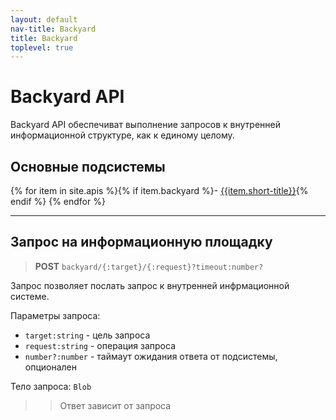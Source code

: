 ```yaml
---
layout: default
nav-title: Backyard
title: Backyard
toplevel: true
---
```

# Backyard API

Backyard API обеспечиват выполнение запросов к внутренней информационной структуре, как к единому целому.


## Основные подсистемы
{% for item in site.apis %}{% if item.backyard %}- [{{item.short-title}}]({{site.baseurl}}{{item.url}}){% endif %}
{% endfor %}

***
## Запрос на информационную площадку
> **POST** `backyard/{:target}/{:request}?timeout:number?`

Запрос позволяет послать запрос к внутренней инфрмационной системе.

Параметры запроса:
 - `target:string` - цель запроса
 - `request:string` - операция запроса
 - `number?:number` - таймаут ожидания ответа от подсистемы, опционален
 
Тело запроса: `Blob` 

>> Ответ зависит от запроса